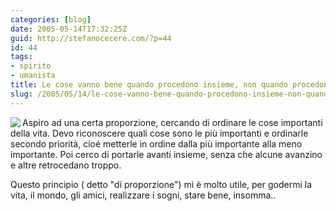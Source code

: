 ```yaml
---
categories: [blog]
date: 2005-05-14T17:32:25Z
guid: http://stefanocecere.com/?p=44
id: 44
tags:
- spirito
- umanista
title: Le cose vanno bene quando procedono insieme, non quando procedono isolate.
slug: /2005/05/14/le-cose-vanno-bene-quando-procedono-insieme-non-quando-procedono-isolate/
---
```


<img src="http://www.clum.net/md/upload/sub/principi04.jpg" align="left" />Aspiro ad una certa proporzione, cercando di ordinare le cose importanti della vita. Devo riconoscere quali cose sono le più importanti e ordinarle secondo priorità, cioé metterle in ordine dalla più importante alla meno importante. Poi cerco di portarle avanti insieme, senza che alcune avanzino e altre retrocedano troppo.

Questo principio ( detto "di proporzione") mi è molto utile, per godermi la vita, il mondo, gli amici, realizzare i sogni, stare bene, insomma..